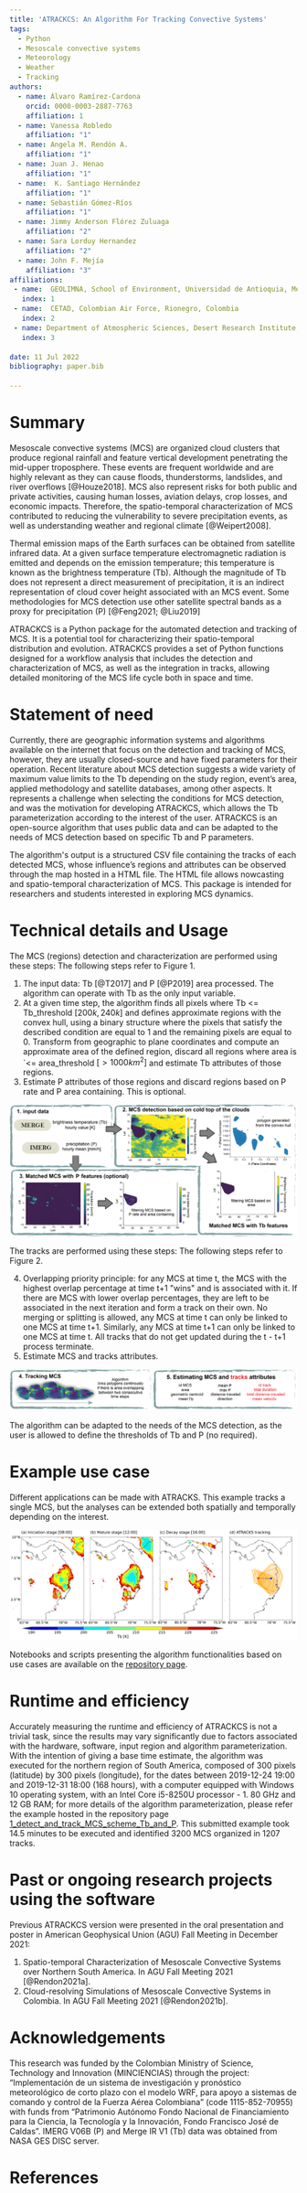 ```yaml
---
title: 'ATRACKCS: An Algorithm For Tracking Convective Systems'
tags:
  - Python
  - Mesoscale convective systems
  - Meteorology
  - Weather
  - Tracking
authors:
  - name: Álvaro Ramírez-Cardona 
    orcid: 0000-0003-2887-7763
    affiliation: 1
  - name: Vanessa Robledo 
    affiliation: "1"
  - name: Angela M. Rendón A.
    affiliation: "1"
  - name: Juan J. Henao 
    affiliation: "1"
  - name:  K. Santiago Hernández
    affiliation: "1"
  - name: Sebastián Gómez-Ríos 
    affiliation: "1"
  - name: Jimmy Anderson Flórez Zuluaga
    affiliation: "2"
  - name: Sara Lorduy Hernandez
    affiliation: "2"
  - name: John F. Mejía 
    affiliation: "3"
affiliations:
 - name:  GEOLIMNA, School of Environment, Universidad de Antioquia, Medellin, Colombia
   index: 1
 - name:  CETAD, Colombian Air Force, Rionegro, Colombia
   index: 2
 - name: Department of Atmospheric Sciences, Desert Research Institute, Reno, NV, USA
   index: 3
   
date: 11 Jul 2022
bibliography: paper.bib

---
```


# Summary

Mesoscale convective systems (MCS) are organized cloud clusters that produce regional rainfall and feature vertical development penetrating the mid-upper troposphere. These events are frequent worldwide and are highly relevant as they can cause floods, thunderstorms, landslides, and river overflows [@Houze2018]. MCS also represent risks for both public and private activities, causing human losses, aviation delays, crop losses, and economic impacts. 
Therefore, the spatio-temporal characterization of MCS contributed to reducing the vulnerability to severe precipitation events, as well as understanding weather and regional climate [@Weipert2008]. 

Thermal emission maps of the Earth surfaces can be obtained from satellite infrared data. At a given surface temperature electromagnetic radiation is emitted and depends on the emission temperature; this temperature is known as the brightness temperature (Tb). Although the magnitude of Tb does not represent a direct measurement of precipitation, it is an indirect representation of cloud cover height associated with an MCS event. Some methodologies for MCS detection use other satellite spectral bands as a proxy for precipitation (P) [@Feng2021; @Liu2019]

ATRACKCS is a Python package for the automated detection and tracking of MCS. It is a potential tool for characterizing their spatio-temporal distribution and evolution. ATRACKCS provides a set of Python functions designed for a workflow analysis  that includes the detection and characterization of  MCS, as well as the integration in tracks, allowing detailed monitoring of the MCS life cycle both in space and time.

# Statement of need

Currently, there are geographic information systems and algorithms available on the internet that focus on the detection and tracking of MCS, however, they are usually closed-source and have fixed parameters for their operation.  Recent literature about MCS detection suggests a wide variety of maximum value limits to the Tb depending on the study region, event’s area, applied methodology and satellite databases, among other aspects. It represents a challenge when selecting the conditions for MCS detection, and was the motivation for developing  ATRACKCS, which allows the Tb parameterization according to the interest of the user.
ATRACKCS is an open-source algorithm that uses public data and can be adapted to the needs of MCS detection based on specific Tb and P parameters. 

The algorithm's output is a structured CSV file containing the tracks of each detected MCS, whose influence’s regions and attributes can be observed through the map hosted in a HTML file. The HTML file allows nowcasting and spatio-temporal characterization of MCS. This package is intended for researchers and students interested in exploring MCS dynamics.

# Technical details and Usage 

The MCS (regions) detection and characterization are performed using these steps: The following steps refer to Figure 1.

1. The input data: Tb [@T2017] and P [@P2019] area processed. The algorithm can operate with Tb as the only input variable.
2. At a given time step, the algorithm finds all pixels where Tb <= Tb_threshold $[200 k, 240 k]$ and defines approximate regions with the convex hull, using a binary structure where the pixels that satisfy the described condition are equal to 1 and the remaining pixels are equal to 0. Transform from geographic to plane coordinates and compute an approximate area of the defined region, discard all regions where area is `<= area_threshold $[> 1000 km^2]$ and estimate Tb attributes of those regions.
3. Estimate P attributes of those regions and discard regions based on P rate and P area containing. This is optional.

![MCS detection and characterization.](resume_atrackcs_1.png)

The tracks are performed using these steps: The following steps refer to Figure 2.

4. Overlapping priority principle: for any MCS at time t, the MCS with the highest overlap percentage at time t+1 "wins" and is associated with it. If there are MCS with lower overlap percentages, they are left to be associated in the next iteration and form a track on their own. No merging or splitting is allowed, any MCS at time t can only be linked to one MCS at time t+1. Similarly, any MCS at time t+1 can only be linked to one MCS at time t. All tracks that do not get updated during the t - t+1 process terminate. 
5. Estimate MCS and tracks attributes.

![Tracking MCS and estimates attributes.](resume_atrackcs_2.png)

The algorithm can be adapted to the needs of the MCS detection, as the user is allowed to define the thresholds of Tb and P (no required).

# Example use case

Different applications can be made with ATRACKS. This example tracks a single MCS, but the analyses can be extended both spatially and temporally depending on the interest.

![Cloud top Tb obtained from 08:00-16:00 UTC-5 8th jul 2019 are shown in (a–c). The pixels contained within red contours have Tb less than 225 K. The MCS trajectory that form on 8th jul 2019 was determined using ATRACKS is shown in (d). The blue and red dots displays the location of the geometric centroid of MCS iniciation and decay.](example_3.png)

Notebooks and scripts presenting the algorithm functionalities based on use cases are available on the [repository page](https://github.com/alramirezca/ATRACKCS). 

# Runtime and efficiency

Accurately measuring the runtime and efficiency of ATRACKCS is not a trivial task, since the results may vary significantly due to factors associated with the hardware, software, input region and algorithm parameterization. With the intention of giving a base time estimate, the algorithm was executed for the northern region of South America, composed of 300 pixels (latitude) by 300 pixels (longitude), for the dates between 2019-12-24 19:00 and 2019-12-31 18:00 (168 hours), with a computer equipped with Windows 10 operating system, with an Intel Core i5-8250U processor - 1. 80 GHz and 12 GB RAM; for more details of the algorithm parameterization, please refer the example hosted in the repository page [1_detect_and_track_MCS_scheme_Tb_and_P](https://github.com/alramirezca/ATRACKCS/blob/main/notebooks/1_detect_and_track_MCS_scheme_Tb_and_P.ipynb). This submitted example took 14.5 minutes to be executed and identified 3200 MCS organized in 1207 tracks.

# Past or ongoing research projects using the software

Previous ATRACKCS version were presented in the oral presentation and poster in  American Geophysical Union (AGU) Fall Meeting in December 2021:

1. Spatio-temporal Characterization of Mesoscale Convective Systems over Northern South America. In AGU Fall Meeting 2021 [@Rendon2021a].
2. Cloud-resolving Simulations of Mesoscale Convective Systems in Colombia. In AGU Fall Meeting 2021 [@Rendon2021b].

# Acknowledgements

This research was funded by the Colombian Ministry of Science, Technology and Innovation (MINCIENCIAS) through the project: “Implementación de un sistema de investigación y pronóstico meteorológico de corto plazo con el modelo WRF, para apoyo a sistemas de comando y control de la Fuerza Aérea Colombiana” (code 1115-852-70955) with funds from “Patrimonio Autónomo Fondo Nacional de Financiamiento para la Ciencia, la Tecnología y la Innovación, Fondo Francisco José de Caldas”. IMERG V06B (P) and Merge IR V1 (Tb) data was obtained from NASA GES DISC server.

# References
